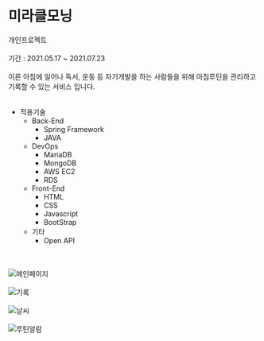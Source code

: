 # 미라클모닝

개인프로젝트
<br><br>
기간 : 2021.05.17 ~ 2021.07.23
<br><br>
이른 아침에 일어나 독서, 운동 등 자기개발을 하는 사람들을 위해 아침루틴을 관리하고 기록할 수 있는 서비스 입니다.
<br><br>

* 적용기술 
  * Back-End  
    * Spring Framework 
    * JAVA 
  * DevOps 
    * MariaDB
    * MongoDB
    * AWS EC2
    * RDS
  * Front-End 
    * HTML 
    * CSS 
    * Javascript 
    * BootStrap 
  * 기타 
    * Open API
    
<br><br>
![메인페이지](https://user-images.githubusercontent.com/66003049/182756243-6bd1552d-1915-41b9-844a-7fe82200d5f5.png)
<br><br>
![기록](https://user-images.githubusercontent.com/66003049/182756280-0fc2e391-4221-43fc-81f1-e9cc14e04d17.png)
<br><br>
![날씨](https://user-images.githubusercontent.com/66003049/182756306-a4c1c2f9-5977-4eab-bb75-074e3029edb5.png)
<br><br>
![루틴알람](https://user-images.githubusercontent.com/66003049/182756333-3ad45d4b-04c4-4078-836f-dfd2d47a6b48.png)
